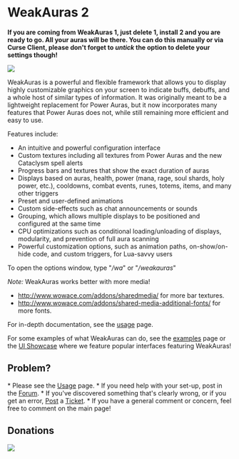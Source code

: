 <h1>WeakAuras 2</h1>

**If you are coming from WeakAuras 1, just delete 1, install 2 and you are ready to go. All your auras will be there. You can do this manually or via Curse Client, please don't forget to *untick* the option to delete your settings though!**

<img src="http://i.imgur.com/mt6dPfO.png" />

WeakAuras is a powerful and flexible framework that allows you to display highly customizable graphics on your screen to indicate buffs, debuffs, and a whole host of similar types of information. It was originally meant to be a lightweight replacement for Power Auras, but it now incorporates many features that Power Auras does not, while still remaining more efficient and easy to use.

Features include:
* An intuitive and powerful configuration interface
* Custom textures including all textures from Power Auras and the new Cataclysm spell alerts
* Progress bars and textures that show the exact duration of auras
* Displays based on auras, health, power (mana, rage, soul shards, holy power, etc.), cooldowns, combat events, runes, totems, items, and many other triggers
* Preset and user-defined animations
* Custom side-effects such as chat announcements or sounds
* Grouping, which allows multiple displays to be positioned and configured at the same time
* CPU optimizations such as conditional loading/unloading of displays, modularity, and prevention of full aura scanning
* Powerful customization options, such as animation paths, on-show/on-hide code, and custom triggers, for Lua-savvy users

To open the options window, type "*/wa*" or "*/weakauras*"

*Note:* WeakAuras works better with more media!
* http://www.wowace.com/addons/sharedmedia/ for more bar textures.
* http://www.wowace.com/addons/shared-media-additional-fonts/ for more fonts.

For in-depth documentation, see the <a href="http://www.wowace.com/addons/weakauras-2/pages/usage/">usage</a> page.

For some examples of what WeakAuras can do, see the <a href="http://www.wowace.com/addons/weakauras-2/pages/examples/">examples</a> page or the <a href="http://www.wowace.com/addons/weakauras-2/pages/ui-showcase/">UI Showcase</a> where we feature popular interfaces featuring WeakAuras!

<h2>Problem?</h2>
* Please see the <a href="http://www.wowace.com/addons/weakauras/pages/usage/">Usage</a> page.
* If you need help with your set-up, post in the <a href="http://www.wowace.com/addons/weakauras-2/forum/">Forum</a>.
* If you've discovered something that's clearly wrong, or if you get an error, <a href="http://www.wowace.com/addons/weakauras-2/create-ticket/">Post</a> a <a href="http://www.wowace.com/addons/weakauras-2/tickets/">Ticket</a>.
* If you have a general comment or concern, feel free to comment on the main page!

<h2>Donations</h2>
<a href="https://www.paypal.com/cgi-bin/webscr?cmd=_s-xclick&hosted_button_id=FRVH7EYXFDTUN"><img src="https://www.paypalobjects.com/en_US/i/btn/btn_donateCC_LG.gif"/></a>
